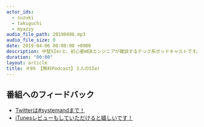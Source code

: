 ```yaml
---
actor_ids:
  - suzuki
  - takiguchi
  - myazzy
audio_file_path: 20190406.mp3
audio_file_size: 0
date: 2019-04-06 00:00:00 +0900
description: 中堅SIerと、初心者WEBエンジニアが雑談するテック系ポッドキャストです。
duration: "00:00"
layout: article
title: ＃99 【無料Podcast】３人のSIer
---
```

## 番組へのフィードバック
* [Twitterは#systemandまで！](https://twitter.com/search?q=%23systemand)
* [iTunesレビューもしていただけると嬉しいです！](https://itunes.apple.com/jp/podcast/systemand-online/id1205168408?mt=2)
